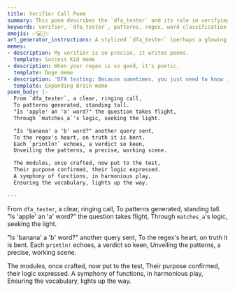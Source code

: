```yaml
---
title: Verifier Call Poem
summary: This poem describes the `dfa_tester` and its role in verifying generated patterns, using regex logic to confirm word classifications and ensure the precise functioning of vocabulary modules.
keywords: verifier, `dfa_tester`, patterns, regex, word classification, vocabulary, modules, logic, `println!`, functions, precision
emojis: ✅💻🔎✨
art_generator_instructions: A stylized `dfa_tester` (perhaps a glowing, abstract machine) is making a "clear, ringing call" to a series of glowing patterns. Words like "apple" and "banana" are seen flowing through a regex, and `println!` statements are illuminating the correct classifications. The overall feeling should be one of precision, verification, and the beauty of a well-functioning system.
memes:
- description: My verifier is so precise, it writes poems.
  template: Success Kid meme
- description: When your regex is so good, it's poetic.
  template: Doge meme
- description: 'DFA testing: Because sometimes, you just need to know if ''apple'' is an ''a'' word.'
  template: Expanding Brain meme
poem_body: |-
  From `dfa_tester`, a clear, ringing call,
  To patterns generated, standing tall.
  "Is 'apple' an 'a' word?" the question takes flight,
  Through `matches_a`'s logic, seeking the light.

  "Is 'banana' a 'b' word?" another query sent,
  To the regex's heart, on truth it is bent.
  Each `println!` echoes, a verdict so keen,
  Unveiling the patterns, a precise, working scene.

  The modules, once crafted, now put to the test,
  Their purpose confirmed, their logic expressed.
  A symphony of functions, in harmonious play,
  Ensuring the vocabulary, lights up the way.

---
```

From `dfa_tester`, a clear, ringing call,
To patterns generated, standing tall.
"Is 'apple' an 'a' word?" the question takes flight,
Through `matches_a`'s logic, seeking the light.

"Is 'banana' a 'b' word?" another query sent,
To the regex's heart, on truth it is bent.
Each `println!` echoes, a verdict so keen,
Unveiling the patterns, a precise, working scene.

The modules, once crafted, now put to the test,
Their purpose confirmed, their logic expressed.
A symphony of functions, in harmonious play,
Ensuring the vocabulary, lights up the way.